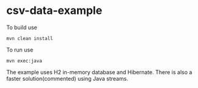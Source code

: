 # csv-data-example

To build use 
```
mvn clean install
```

To run use 
```
mvn exec:java
```

The example uses H2 in-memory database and Hibernate.
There is also a faster solution(commented) using Java streams.
